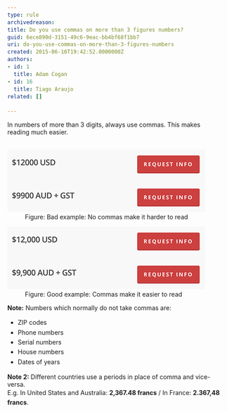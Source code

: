 ```yaml
---
type: rule
archivedreason: 
title: Do you use commas on more than 3 figures numbers?
guid: 6ece890d-3151-49c6-9eac-bb4bf68f1bb7
uri: do-you-use-commas-on-more-than-3-figures-numbers
created: 2015-06-16T19:42:52.0000000Z
authors:
- id: 1
  title: Adam Cogan
- id: 16
  title: Tiago Araujo
related: []

---
```



In numbers of more than 3​ digits,​ always use commas.​​ This makes reading much easier.
<br><excerpt class='endintro'></excerpt><br>
<dl class="badImage"><dt> 
      <img src="numbers-bad-example.png" alt="numbers-bad-example.png" /> 
   </dt><dd>Figure: Bad example: No commas make it harder to read </dd></dl>
<dl class="goodImage">
   <dt> 
      <img src="numbers-good-example.png" alt="numbers-good-example.png" /> 
   </dt><dd>Figure: Good example: Commas make it easier to read </dd></dl> <b>Note:</b> Numbers which normally do not take commas are:<p></p><ul><li>
      <span style="line-height:1.6;">ZIP codes</span></li><li>
      <span style="line-height:1.6;">Phone numbers</span></li><li>
      <span style="line-height:1.6;">Serial numbers</span></li><li>
      <span style="line-height:1.6;">House numbers</span></li><li>
      <span style="line-height:1.6;">Dates of years</span><br></li></ul><p> 
   <strong>Note 2​:</strong> Different countries use a periods in place of comma and vice-versa. <br><span style="line-height:1.6;">E.g. In United States and Australia: </span> 
   <b style="line-height:1.6;">2,367.48 francs</b><span style="line-height:1.6;"> / In France: </span> 
   <b style="line-height:1.6;">2.367,48 francs</b><span style="line-height:1.6;">.</span></p><p> 
   <b></b></p>


